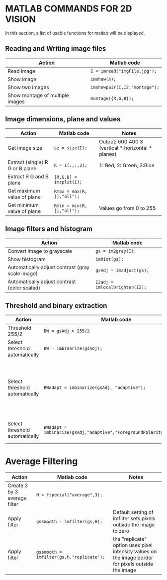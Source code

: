 <!-- To learn more about github md syntax, visit https://docs.github.com/en/get-started/writing-on-github/getting-started-with-writing-and-formatting-on-github/basic-writing-and-formatting-syntax -->

# MATLAB COMMANDS FOR 2D VISION
In this section, a list of usable functions for matlab will be displayed.

## Reading and Writing image files

| Action  | Matlab code |
| ------------- | ------------- |
| Read image  | ```I = imread("imgFile.jpg");```  |
| Show image  | ```imshow(A);```  |
| Show two images  | ```imshowpair(I,I2,"montage");```  |
| Show montage of multiple images  | ```montage({R,G,B});```  |

## Image dimensions, plane and values
| Action  | Matlab code | Notes |
| ------------- | ------------- | ------------- |
| Get image size  | ```sz = size(I);```  | Output: 600 400 3 (vertical * horizontal * planes) |
| Extract (single) R G or B plane  | ```R = I(:,:,2);```  | 1: Red, 2: Green, 3:Blue |
| Extract R G and B plane  | ```[R,G,B] = imsplit(I);```  |
| Get maximum value of plane  | ```Rmax = max(R,[],"all");```  |
| Get minimum value of plane  | ```Rmin = min(R,[],"all");```  | Values go from 0 to 255 |


## Image filters and histogram
| Action  | Matlab code |
| ------------- | ------------- |
| Convert image to grayscale  | ```gs = im2gray(I);```  |
| Show histogram | ```imhist(gs);```  |
| Automatically adjust contrast (gray scale image)  | ```gsAdj = imadjust(gs);```  |
| Automatically adjust contrast (color scaled)  | ```I2adj = imlocalbrighten(I2);```  |

## Threshold and binary extraction
| Action  | Matlab code | Notes |
| ------------- | ------------- | ------------- |
| Threshold 255/2  | ```BW = gsAdj > 255/2```  |
| Select threshold automatically   | ```BW = imbinarize(gsAdj);```  | Threshold is global |
| Select threshold automatically   | ```BWadapt = imbinarize(gsAdj, "adaptive");```  | Threshold is different for each region<br />Assumed foreground light and background dark |
| Select threshold automatically   | ```BWadapt = imbinarize(gsAdj,"adaptive","ForegroundPolarity","dark");```  | When foreground of interest is dark |

# Average Filtering
| Action  | Matlab code | Notes |
| ------------- | ------------- | ------------- |
| Create 3 by 3 average filter  | ```H = fspecial("average",3);```  |
| Apply filter  | ```gssmooth = imfilter(gs,H);```  | Default setting of imfilter sets pixels outside the image to zero |
| Apply filter  | ```gssmooth = imfilter(gs,H,"replicate");```  |  the "replicate" option uses pixel intensity values on the image border for pixels outside the image |

<!--
# Morphological operations
| Action  | Matlab code | Notes |
| ------------- | ------------- | ------------- |
| T  | ``` ```  |
| T  | ``` ```  |
| T  | ``` ```  |
| T  | ``` ```  |
| T  | ``` ```  |
| T  | ``` ```  |
| T  | ``` ```  |
| T  | ``` ```  |
-->





